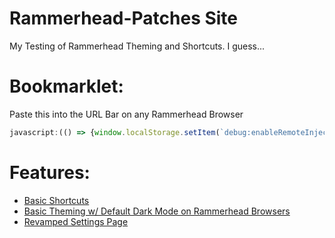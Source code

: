 # Rammerhead-Patches Site
My Testing of Rammerhead Theming and Shortcuts. I guess...

# Bookmarklet:
Paste this into the URL Bar on any Rammerhead Browser
```js
javascript:(() => {window.localStorage.setItem(`debug:enableRemoteInject`,true);q=document.createElement(`script`);q.src=`https://rh.therealgeodash.workers.dev/rammerhead.ext.js`;document.head.appendChild(q);})();
```
# Features:
- [Basic Shortcuts](/Shortcuts.md)
- [Basic Theming w/ Default Dark Mode on Rammerhead Browsers](/Themes/README.md)
- [Revamped Settings Page](/Settings.md)
